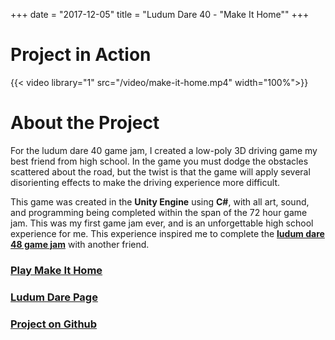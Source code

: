 +++
date = "2017-12-05"
title = "Ludum Dare 40 - \"Make It Home\""
+++

# Project in Action
{{< video library="1" src="/video/make-it-home.mp4" width="100%">}}

# About the Project
For the ludum dare 40 game jam, I created a low-poly 3D driving game my best friend from high school. In the game you must dodge the obstacles scattered about the road, but the twist is that the game will apply several disorienting effects to make the driving experience more difficult.

This game was created in the **Unity Engine** using **C#**, with all art, sound, and programming being completed within the span of the 72 hour game jam. This was my first game jam ever, and is an unforgettable high school experience for me. This experience inspired me to complete the __[ludum dare 48 game jam](projects/down-dog)__ with another friend.

### **[Play Make It Home](https://gamejolt.com/games/Make-It-Home/301622)**
### **[Ludum Dare Page](https://ldjam.com/events/ludum-dare/40/make-it-home)**
### **[Project on Github](https://github.com/David-D-White/Make-It-Home)**
